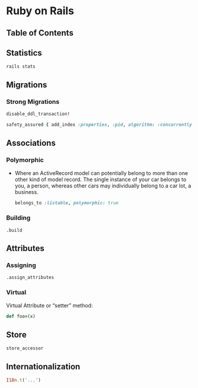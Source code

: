# Ruby on Rails

## Table of Contents


## Statistics
`rails stats`

## Migrations
### Strong Migrations
```ruby
disable_ddl_transaction!

safety_assured { add_index :properties, :pid, algorithm: :concurrently }
```

## Associations
### Polymorphic
* Where an ActiveRecord model can potentially belong to more than one other kind of model record. The single instance of your car belongs to you, a person, whereas other cars may individually belong to a car lot, a business.
  ```ruby
  belongs_to :listable, polymorphic: true
  ```

### Building
`.build`

## Attributes
### Assigning
`.assign_attributes`

### Virtual
Virtual Attribute or “setter” method:
```ruby
def foo=(x)
```

## Store
`store_accessor`

## Internationalization
```ruby
I18n.t('...')
```
